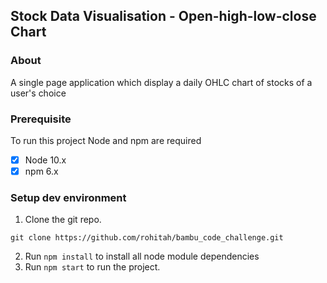 ﻿## Stock Data Visualisation - Open-high-low-close Chart

### About

A single page application which display a daily OHLC chart of stocks of a user's choice

### Prerequisite

To run this project Node and npm are required

- [x] Node 10.x
- [x] npm 6.x

### Setup dev environment

1. Clone the git repo.

`git clone https://github.com/rohitah/bambu_code_challenge.git`

2. Run `npm install` to install all node module dependencies
3. Run `npm start` to run the project.
